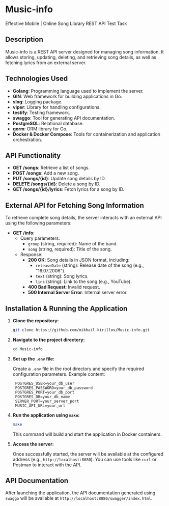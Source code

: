 # Music-info  

Effective Mobile | Online Song Library REST API Test Task  

## Description  

Music-info is a REST API server designed for managing song information. It allows storing, updating, deleting, and retrieving song details, as well as fetching lyrics from an external server.  

## Technologies Used  

- **Golang**: Programming language used to implement the server.  
- **GIN**: Web framework for building applications in Go.  
- **slog**: Logging package.  
- **viper**: Library for handling configurations.  
- **testify**: Testing framework.  
- **swaggo**: Tool for generating API documentation.  
- **PostgreSQL**: Relational database.  
- **gorm**: ORM library for Go.  
- **Docker & Docker Compose**: Tools for containerization and application orchestration.  

## API Functionality  

- **GET /songs**: Retrieve a list of songs.  
- **POST /songs**: Add a new song.  
- **PUT /songs/{id}**: Update song details by ID.  
- **DELETE /songs/{id}**: Delete a song by ID.  
- **GET /songs/{id}/lyrics**: Fetch lyrics for a song by ID.  

## External API for Fetching Song Information  

To retrieve complete song details, the server interacts with an external API using the following parameters:  

- **GET /info**:  
  - Query parameters:  
    - `group` (string, required): Name of the band.  
    - `song` (string, required): Title of the song.  
  - Response:  
    - **200 OK**: Song details in JSON format, including:  
      - `releaseDate` (string): Release date of the song (e.g., "16.07.2006").  
      - `text` (string): Song lyrics.  
      - `link` (string): Link to the song (e.g., YouTube).  
    - **400 Bad Request**: Invalid request.  
    - **500 Internal Server Error**: Internal server error.  

## Installation & Running the Application  

1. **Clone the repository:**  

   ```bash
   git clone https://github.com/mikhail-kirillov/Music-info.git
   ```

2. **Navigate to the project directory:**  

   ```bash
   cd Music-info
   ```

3. **Set up the `.env` file:**  

   Create a `.env` file in the root directory and specify the required configuration parameters. Example content:  

   ```env
    POSTGRES_USER=your_db_user
    POSTGRES_PASSWORD=your_db_password
    POSTGRES_PORT=your_db_port
    POSTGRES_DB=your_db_name
    SERVER_PORT=your_server_port
    MUSIC_API_URL=your_url
   ```

4. **Run the application using `make`:**  

   ```bash
   make
   ```

   This command will build and start the application in Docker containers.  

5. **Access the server:**  

   Once successfully started, the server will be available at the configured address (e.g., `http://localhost:8080`). You can use tools like `curl` or Postman to interact with the API.  

## API Documentation  

After launching the application, the API documentation generated using `swaggo` will be available at `http://localhost:8080/swagger/index.html`.
